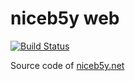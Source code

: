 # niceb5y web

[![Build Status](https://github.com/niceb5y/niceb5y.net/workflows/Node%20CI/badge.svg)](https://github.com/niceb5y/niceb5y.net/actions?query=workflow%3A%22Node+CI%22)

Source code of [niceb5y.net](niceb5y.net)
